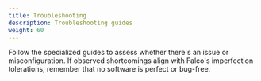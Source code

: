 ```yaml
---
title: Troubleshooting
description: Troubleshooting guides
weight: 60
---
```


Follow the specialized guides to assess whether there's an issue or misconfiguration. If observed shortcomings align with Falco's imperfection tolerations, remember that no software is perfect or bug-free.
